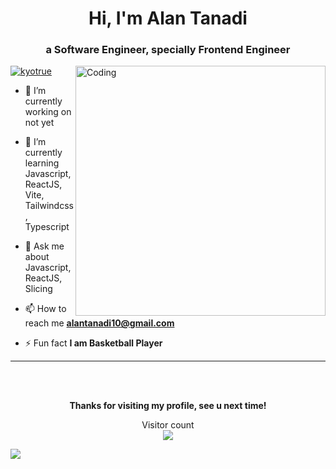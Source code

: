 <h1 align="center"> <b> Hi, I'm Alan Tanadi </b> </h1>
<h3 align="center"> a Software Engineer, specially Frontend Engineer </h3>
<img align="right" alt="Coding" width="400" src="https://cdn.dribbble.com/users/1162077/screenshots/3848914/programmer.gif">

<p align="left"> <a href="https://www.lecodingdev.id/" target="blank"><img src="https://img.shields.io/twitter/follow/kyotrue?logo=twitter&style=for-the-badge" alt="kyotrue" /></a> </p>

- 🔭 I’m currently working on not yet

- 🌱 I’m currently learning Javascript, ReactJS, Vite, Tailwindcss, Typescript

- 💬 Ask me about Javascript, ReactJS, Slicing

- 📫 How to reach me **alantanadi10@gmail.com**

- ⚡ Fun fact **I am Basketball Player**

---
<br> <br>


<p align="center"> <b> Thanks for visiting my profile, see u next time! </b> </p>
<p align="center"> 
  Visitor count<br>
  <img src="https://profile-counter.glitch.me/KingKyoTrue/count.svg" />
</p>

[![](https://visitcount.itsvg.in/api?id=KingKyoTrue&icon=0&color=0)](https://visitcount.itsvg.in)

<!-- Proudly created with GPRM ( https://gprm.itsvg.in ) -->
